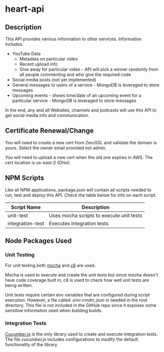 # heart-api

## Description

This API provides various information to other services. Information includes:

- YouTube Data
  - Metadata on particular video
  - Recent upload info
  - Give away for particular video - API will pick a winner randomly from all people commenting and who give the required code
- Social media posts (not yet implemented)
- General messages to users of a service - MongoDB is leveraged to store messages
- Upcoming events - shows time/date of an upcoming event for a particular service - MongoDB is leveraged to store messages

In the end, any and all Websites, channels and podcasts will use this API to get social media info and communication.

## Certificate Renewal/Change

You will need to create a new cert from ZeroSSL and validate the domain is yours. Select the owner email provided not admin.

You will need to upload a new cert when the old one expires in AWS. The cert location is us-east-2 (Ohio).

## NPM Scripts

Like all NPM applications, package.json will contain all scripts needed to run, test and deploy this API. Check the table below for info on each script.

| Script Name | Description |
| ----------- | ----------- |
| unit-test   | Uses mocha scripts to execute unit tests |
| integration-test | Executes integration tests |

## Node Packages Used

### Unit Testing

For unit testing both [mocha](https://mochajs.org) and [c8](https://github.com/bcoe/c8) are used.

Mocha is used to execute and create the unit tests but since mocha doesn't have code coverage built in, c8 is used to check how well unit tests are being written.

Unit tests require certain env variables that are configured during script execution. However, a file called *.env-cmdrc.json* is needed in the root directory. This file is not included in the GitHub repo since it exposes some sensitive information used when building builds.

### Integration Tests

[Cucumber.js](https://github.com/cucumber/cucumber-js/tree/master) is the only library used to create and execute integration tests. The file *cucumber.js* includes configurations to modify the default functionality of the library.
